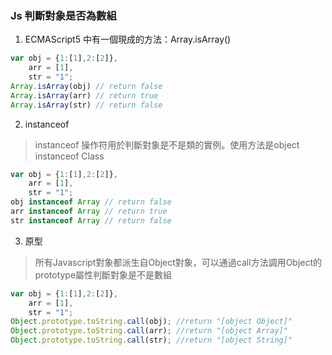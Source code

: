 ### Js 判斷對象是否為數組

1. ECMAScript5 中有一個現成的方法：Array.isArray()

```js
var obj = {1:[1],2:[2]},
    arr = [1],
    str = "1";
Array.isArray(obj) // return false
Array.isArray(arr) // return true
Array.isArray(str) // return false
```

2. instanceof
> instanceof 操作符用於判斷對象是不是類的實例。使用方法是object instanceof Class

```js
var obj = {1:[1],2:[2]},
    arr = [1],
    str = "1";
obj instanceof Array // return false
arr instanceof Array // return true
str instanceof Array // return false
```

3. 原型
> 所有Javascript對象都派生自Object對象，可以通過call方法調用Object的prototype屬性判斷對象是不是數組

```js
var obj = {1:[1],2:[2]},
    arr = [1],
    str = "1";
Object.prototype.toString.call(obj); //return "[object Object]"
Object.prototype.toString.call(arr); //return "[object Array]"
Object.prototype.toString.call(str); //return "[object String]"
```